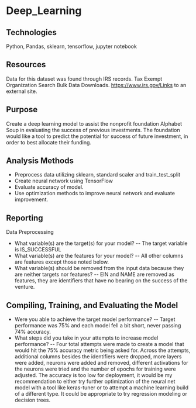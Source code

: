 # Deep_Learning

## Technologies
  Python, Pandas, sklearn, tensorflow, jupyter notebook

## Resources
 Data for this dataset was found through IRS records. Tax Exempt Organization Search Bulk Data Downloads. https://www.irs.gov/Links to an external site.
 
 ## Purpose
 Create a deep learning model to assist the nonprofit foundation Alphabet Soup in evaluating the success of previous investments. The foundation would like a tool to predict the potential for success of future investment, in order to best allocate their funding. 
  
 ## Analysis Methods
  - Preprocess data utilizing sklearn, standard scaler and train_test_split
  - Create neural network using TensorFlow
  - Evaluate accuracy of model.
  - Use optimization methods to improve neural network and evaluate improvement.
## Reporting
Data Preprocessing

- What variable(s) are the target(s) for your model?
-- The target variable is IS_SUCCESSFUL
- What variable(s) are the features for your model? 
-- All other columns are features except those noted below.
- What variable(s) should be removed from the input data because they are neither targets nor features?
-- EIN and NAME are removed as features, they are identifiers that have no bearing on the success of the venture.

## Compiling, Training, and Evaluating the Model

- Were you able to achieve the target model performance? 
-- Target performance was 75% and each model fell a bit short, never passing 74% accuracy.
- What steps did you take in your attempts to increase model performance?
-- Four total attempts were made to create a model that would hit the 75% accuracy metric being asked for. Across the attempts, additional columns besides the identifiers were dropped, more layers were added, neurons were added and removed, different activations for the neurons were tried and the number of epochs for training were adjusted. The accuracy is too low for deployment, it would be my recommendation to either try further optimization of the neural net model with a tool like keras-tuner or to attempt a machine learning build of a different type. It could be appropriate to try regression modeling or decision trees. 

